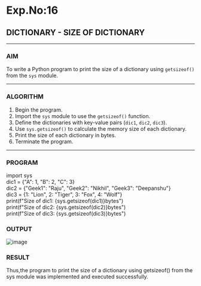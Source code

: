 # Exp.No:16  
## DICTIONARY - SIZE OF DICTIONARY

---

### AIM  
To write a Python program to print the size of a dictionary using `getsizeof()` from the `sys` module.

---

### ALGORITHM

1. Begin the program.  
2. Import the `sys` module to use the `getsizeof()` function.  
3. Define the dictionaries with key-value pairs (`dic1`, `dic2`, `dic3`).  
4. Use `sys.getsizeof()` to calculate the memory size of each dictionary.  
5. Print the size of each dictionary in bytes.  
6. Terminate the program.

---

### PROGRAM

import sys  <br>
dic1 = {"A": 1, "B": 2, "C": 3}   <br>
dic2 = {"Geek1": "Raju", "Geek2": "Nikhil", "Geek3": "Deepanshu"}   <br>
dic3 = {1: "Lion", 2: "Tiger", 3: "Fox", 4: "Wolf"}   <br>
print(f"Size of dic1: {sys.getsizeof(dic1)}bytes")   <br>
print(f"Size of dic2: {sys.getsizeof(dic2)}bytes")    <br>
print(f"Size of dic3: {sys.getsizeof(dic3)}bytes")

### OUTPUT

![image](https://github.com/user-attachments/assets/2b26e8ee-99d7-4166-b4e1-0a5a497350ce)


### RESULT
Thus,the program to print the size of a dictionary using getsizeof() from the sys module was implemented and executed successfully.
